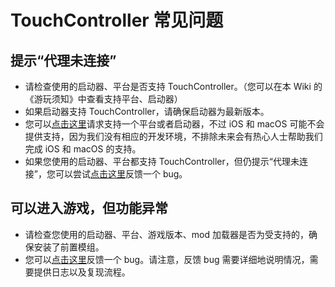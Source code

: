 # TouchController 常见问题

## 提示“代理未连接”

- 请检查使用的启动器、平台是否支持 TouchController。（您可以在本 Wiki 的《游玩须知》中查看支持平台、启动器）
- 如果启动器支持 TouchController，请确保启动器为最新版本。
- 您可以[点击这里](https://github.com/TouchController/TouchController/issues/new?template=feature_request_zh_cn.yml)请求支持一个平台或者启动器，不过 iOS 和 macOS 可能不会提供支持，因为我们没有相应的开发环境，不排除未来会有热心人士帮助我们完成 iOS 和 macOS 的支持。
- 如果您使用的启动器、平台都支持 TouchController，但仍提示“代理未连接”，您可以尝试[点击这里](https://github.com/TouchController/TouchController/issues/new?template=bug_report_zh_cn.yml)反馈一个 bug。

## 可以进入游戏，但功能异常

- 请检查您使用的启动器、平台、游戏版本、mod 加载器是否为受支持的，确保安装了前置模组。
- 您可以[点击这里](https://github.com/TouchController/TouchController/issues/new?template=bug_report_zh_cn.yml)反馈一个 bug。请注意，反馈 bug 需要详细地说明情况，需要提供日志以及复现流程。
